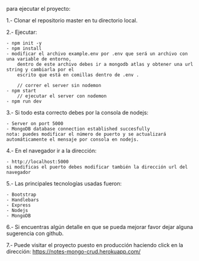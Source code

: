 para ejecutar el proyecto:

1.- Clonar el repositorio master en tu directorio local.

2.- Ejecutar:  

    - npm init -y
    - npm install 
    - modificar el archivo example.env por .env que será un archivo con una variable de entorno,
        dentro de este archivo debes ir a mongodb atlas y obtener una url string y cambiarla por el
        escrito que está en comillas dentro de .env .

        // correr el server sin nodemon
    - npm start
        // ejecutar el server con nodemon          
    - npm run dev

3.- Si todo esta correcto debes por la consola de nodejs:

    - Server on port 5000
    - MongoDB database connection established succesfully
    nota: puedes modificar el número de puerto y se actualizará automáticamente el mensaje por consola en nodejs.

4.- En el navegador ir a la dirección:

    - http://localhost:5000
    si modificas el puerto debes modificar también la dirección url del navegador
    
5.- Las principales tecnologías usadas fueron:

    - Bootstrap
    - Handlebars
    - Express
    - Nodejs
    - MongoDB

6.- Si encuentras algún detalle en que se pueda mejorar favor dejar alguna sugerencia con github. 

7.- Puede visitar el proyecto puesto en producción haciendo click en la dirección: https://notes-mongo-crud.herokuapp.com/

